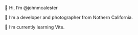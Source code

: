 👋 Hi, I’m @johnmcalester

👀 I’m a developer and photographer from Nothern California.

🌱 I’m currently learning Vite.

